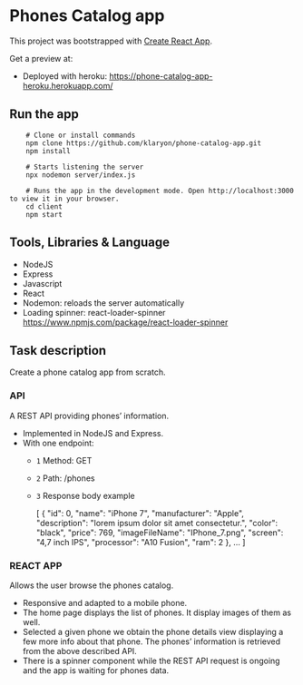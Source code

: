 # Phones Catalog app

This project was bootstrapped with [Create React App](https://github.com/facebook/create-react-app).

Get a preview at:
* Deployed with heroku: https://phone-catalog-app-heroku.herokuapp.com/

## Run the app

```shell
    # Clone or install commands
    npm clone https://github.com/klaryon/phone-catalog-app.git
    npm install
    
    # Starts listening the server
    npx nodemon server/index.js
    
    # Runs the app in the development mode. Open http://localhost:3000 to view it in your browser.
    cd client
    npm start
```

## Tools, Libraries & Language
* NodeJS
* Express
* Javascript
* React
* Nodemon: reloads the server automatically
* Loading spinner: react-loader-spinner https://www.npmjs.com/package/react-loader-spinner      

## Task description
Create a phone catalog app from scratch.

### API
A REST API providing phones’ information.

* Implemented in NodeJS and Express.
* With one endpoint:
  * `1` Method: GET
  * `2` Path: /phones
  * `3` Response body example

      [
      {
      "id": 0,
      "name": "iPhone 7",
      "manufacturer": "Apple",
      "description": "lorem ipsum dolor sit amet consectetur.",
      "color": "black",
      "price": 769,
      "imageFileName": "IPhone_7.png",
      "screen": "4,7 inch IPS",
      "processor": "A10 Fusion",
      "ram": 2
      },
      …
      ]
### REACT APP
Allows the user browse the phones catalog.

* Responsive and adapted to a mobile phone.
* The home page displays the list of phones. It display
images of them as well.
* Selected a given phone we obtain the phone details
view displaying a few more info about that phone.
The phones’ information is retrieved from the above described
API.
* There is a spinner component while the REST API
request is ongoing and the app is waiting for phones data.

  
